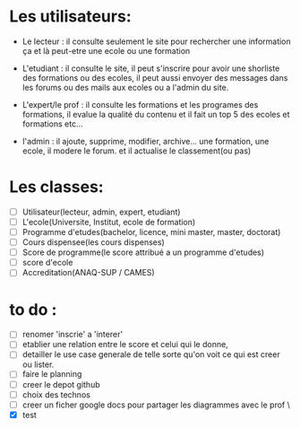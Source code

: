 # Les utilisateurs:
- Le lecteur : il consulte seulement le site pour rechercher une information ça et là peut-etre une ecole ou une formation
- L'etudiant : il consulte le site, il peut s'inscrire pour avoir une shorliste des formations ou des ecoles, il peut aussi envoyer des messages dans les forums ou des mails aux ecoles ou a l'admin du site.
- L'expert/le prof : il consulte les formations et les programes des formations, il evalue la qualité du contenu et il fait un top 5 des ecoles et formations etc...

- l'admin : il ajoute, supprime, modifier, archive... une formation, une ecole, il modere le forum. et il actualise le classement(ou pas) 

# Les classes:
- [ ] Utilisateur(lecteur, admin, expert, etudiant)
- [ ] L'ecole(Universite, Institut, ecole de formation)
- [ ] Programme d'etudes(bachelor, licence, mini master, master, doctorat)
- [ ] Cours dispensee(les cours dispenses)
- [ ] Score de programme(le score attribué a un programme d'etudes)
- [ ] score d'ecole 
- [ ] Accreditation(ANAQ-SUP / CAMES)

# to do :
- [ ] renomer 'inscrie' a 'interer'
- [ ] etablier une relation entre le score et celui qui le donne,
- [ ] detailler le use case generale de telle sorte qu'on voit ce qui est creer ou lister.
- [ ] faire le planning
- [ ] creer le depot github
- [ ] choix des technos 
- [ ] creer un ficher google docs pour partager les diagrammes avec le prof \
- [x] test
